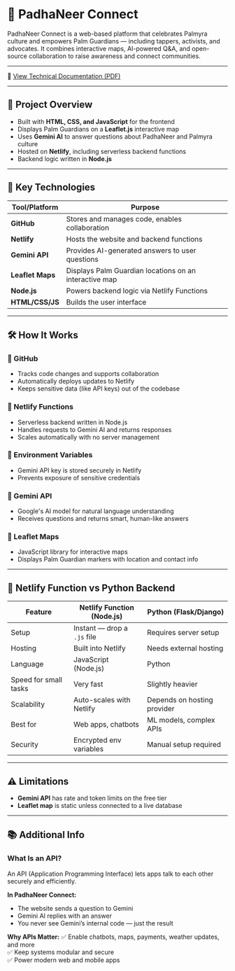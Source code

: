 # 🌿 PadhaNeer Connect

PadhaNeer Connect is a web-based platform that celebrates Palmyra culture and empowers Palm Guardians — including tappers, activists, and advocates. 
It combines interactive maps, AI-powered Q&A, and open-source collaboration to raise awareness and connect communities.

---

📄 [View Technical Documentation (PDF)](docs/Padhneer_Technical_Documentation.pdf)

---

## 🚀 Project Overview

- Built with **HTML, CSS, and JavaScript** for the frontend
- Displays Palm Guardians on a **Leaflet.js** interactive map
- Uses **Gemini AI** to answer questions about PadhaNeer and Palmyra culture
- Hosted on **Netlify**, including serverless backend functions
- Backend logic written in **Node.js**

---

## 🧰 Key Technologies

| Tool/Platform     | Purpose                                                  |
|-------------------|----------------------------------------------------------|
| **GitHub**        | Stores and manages code, enables collaboration           |
| **Netlify**       | Hosts the website and backend functions                  |
| **Gemini API**    | Provides AI-generated answers to user questions          |
| **Leaflet Maps**  | Displays Palm Guardian locations on an interactive map   |
| **Node.js**       | Powers backend logic via Netlify Functions               |
| **HTML/CSS/JS**   | Builds the user interface                                |

---

## 🛠️ How It Works

### 🔹 GitHub
- Tracks code changes and supports collaboration
- Automatically deploys updates to Netlify
- Keeps sensitive data (like API keys) out of the codebase

### 🔹 Netlify Functions
- Serverless backend written in Node.js
- Handles requests to Gemini AI and returns responses
- Scales automatically with no server management

### 🔹 Environment Variables
- Gemini API key is stored securely in Netlify
- Prevents exposure of sensitive credentials

### 🔹 Gemini API
- Google's AI model for natural language understanding
- Receives questions and returns smart, human-like answers

### 🔹 Leaflet Maps
- JavaScript library for interactive maps
- Displays Palm Guardian markers with location and contact info

---

## 🔄 Netlify Function vs Python Backend

| Feature               | Netlify Function (Node.js) | Python (Flask/Django)         |
|-----------------------|----------------------------|-------------------------------|
| Setup                 | Instant — drop a `.js` file | Requires server setup         |
| Hosting               | Built into Netlify          | Needs external hosting        |
| Language              | JavaScript (Node.js)        | Python                        |
| Speed for small tasks | Very fast                   | Slightly heavier              |
| Scalability           | Auto-scales with Netlify    | Depends on hosting provider   |
| Best for              | Web apps, chatbots          | ML models, complex APIs       |
| Security              | Encrypted env variables     | Manual setup required         |

---

## ⚠️ Limitations

- **Gemini API** has rate and token limits on the free tier
- **Leaflet map** is static unless connected to a live database

---

## 📚 Additional Info

### What Is an API?
An API (Application Programming Interface) lets apps talk to each other securely and efficiently.

**In PadhaNeer Connect:**
- The website sends a question to Gemini
- Gemini AI replies with an answer
- You never see Gemini’s internal code — just the result

**Why APIs Matter:**
✅ Enable chatbots, maps, payments, weather updates, and more  
✅ Keep systems modular and secure  
✅ Power modern web and mobile apps

